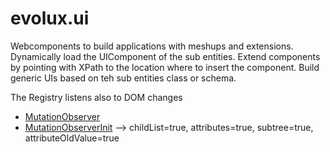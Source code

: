 evolux.ui
=========

Webcomponents to build applications with meshups and extensions.
Dynamically load the UIComponent of the sub entities.
Extend components by pointing with XPath to the location where to insert the component.
Build generic UIs based on teh sub entities class or schema.

The Registry listens also to DOM changes
- [MutationObserver](https://developer.mozilla.org/de/docs/Web/API/MutationObserver)
- [MutationObserverInit](https://developer.mozilla.org/de/docs/Web/API/MutationObserver#MutationObserverInit) --> childList=true, attributes=true, subtree=true, attributeOldValue=true
